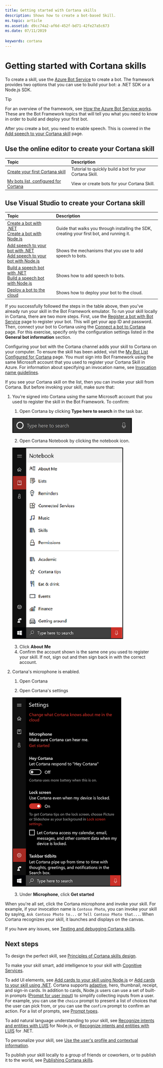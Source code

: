 ```yaml
---
title: Getting started with Cortana skills
description: Shows how to create a bot-based Skill.
ms.topic: article
ms.assetid: d9cc74a2-af6d-452f-bd71-42fe27a5c673
ms.date: 07/11/2019

keywords: cortana
---
```


# Getting started with Cortana skills

To create a skill, use the [Azure Bot Service](https://docs.microsoft.com/bot-framework) to create a bot. The framework provides two options that you can use to build your bot: a .NET SDK or a Node.js SDK.

>[!TIP]
> For an overview of the framework, see [How the Azure Bot Service works](https://docs.microsoft.com/azure/bot-service/bot-service-overview-readme?view=azure-bot-service-4.0). These are the Bot Framework topics that will tell you what you need to know in order to build and deploy your first bot.

After you create a bot, you need to enable speech.  This is covered in the [Add speech to your Cortana skill](./adding-speech.md) page.

## Use the online editor to create your Cortana skill

| Topic | Description |
|:--- |:--- |
| [Create your first Cortana skill](./mva22-hello-world.md) | Tutorial to quickly build a bot for your Cortana Skill. |
| [My bots list, configured for Cortana](https://dev.botframework.com/bots?c=cortana) | View or create  bots for your Cortana Skill. |

## Use Visual Studio to create your Cortana skill

| Topic | Description |
|:--- |:--- | 
|[Create a bot with .NET](https://docs.microsoft.com/azure/bot-service/dotnet/bot-builder-dotnet-sdk-quickstart?view=azure-bot-service-4.0)<br />[Create a bot with Node.js](https://docs.microsoft.com/azure/bot-service/javascript/bot-builder-javascript-quickstart?view=azure-bot-service-4.0) | Guide that walks you through installing the SDK, creating your first bot, and running it.
|[Add speech to your bot with .NET](https://docs.microsoft.com/azure/bot-service/dotnet/bot-builder-dotnet-text-to-speech?view=azure-bot-service-4.0)<br />[Add speech to your bot with Node.js](https://docs.microsoft.com/azure/bot-service/nodejs/bot-builder-nodejs-text-to-speech?view=azure-bot-service-4.0)|Shows the mechanisms that you use to add speech to bots.
|[Build a speech bot with .NET](https://docs.microsoft.com/azure/bot-service/dotnet/bot-builder-dotnet-cortana-skill?view=azure-bot-service-4.0)<br />[Build a speech bot with Node.js](https://docs.microsoft.com/azure/bot-service/nodejs/bot-builder-nodejs-cortana-skill?view=azure-bot-service-4.0)|Shows how to add speech to bots.
|[Deploy a bot to the cloud](https://docs.microsoft.com/azure/bot-service/bot-service-build-continuous-deployment?view=azure-bot-service-4.0)|Shows how to deploy your bot to the cloud.

If you successfully followed the steps in the table above, then you've already run your skill in the Bot Framework emulator. To run your skill locally in Cortana, there are two more steps. First, use the [Register a bot with Bot Service](https://docs.microsoft.com/azure/bot-service/bot-service-quickstart-registration) page to register your bot. This will get your app ID and password. Then, connect your bot to Cortana using the [Connect a bot to Cortana](https://docs.microsoft.com/azure/bot-service/bot-service-channel-connect-cortana) page. For this exercise, specify only the configuration settings listed in the **General bot information** section.

Configuring your bot with the Cortana channel adds your skill to Cortana on your computer. To ensure the skill has been added, visit the [My Bot List Configured for Cortana](https://dev.botframework.com/bots?c=cortana) page. You must sign into Bot Framework using the same Microsoft account that you used to register your Cortana Skill in Azure.
For information about specifying an invocation name, see [Invocation name guidelines](./cortana-invocation-guidelines.md).

If you see your Cortana skill on the list, then you can invoke your skill from Cortana. But before invoking your skill, make sure that:

1. You're signed into Cortana using the same Microsoft account that you used to register the skill in the Bot Framework. To confirm:

    1. Open Cortana by clicking **Type here to search** in the task bar.

     ![Cortana](../media/images/open-cortana.png)

    2. Open Cortana Notebook by clicking the notebook icon.

     ![Cortana's Notebook](../media/images/notebook.png)

    3. Click **About Me**
    4. Confirm the account shown is the same one you used to register your skill. If not, sign out and then sign back in with the correct account.

1. Cortana's microphone is enabled.

    1. Open Cortana

    2. Open Cortana's settings

     ![Cortana settings](../media/images/cortana-settings.png)

    3. Under **Microphone**, click **Get started**

When you're all set, click the Cortana microphone and invoke your skill. For example, if your invocation name is `Contoso Photo`, you can invoke your skill by saying, `Ask Contoso Photo to...` or `Tell Contoso Photo that...`. When Cortana recognizes your skill, it launches and displays on the canvas.

If you have any issues, see [Testing and debugging Cortana skills](./test-debug.md).

## Next steps

To design the perfect skill, see [Principles of Cortana skills design](./design-principles.md).

To make your skill smart, add intelligence to your skill with [Cognitive Services](https://docs.microsoft.com/azure/bot-service/bot-service-concept-intelligence?view=azure-bot-service-4.0). 

To add UI elements, see [Add cards to your skill using Node.js](https://docs.microsoft.com/azure/bot-service/nodejs/bot-builder-nodejs-send-rich-cards?view=azure-bot-service-4.0) or [Add cards to your skill using .NET](https://docs.microsoft.com/azure/bot-service/dotnet/bot-builder-dotnet-add-rich-card-attachments?view=azure-bot-service-4.0). Cortana supports [adaptive](https://docs.microsoft.com/azure/bot-service/nodejs/bot-builder-nodejs-send-rich-cards?view=azure-bot-service-4.0#send-an-adaptive-card), hero, thumbnail, receipt, and sign-in cards. In addition to cards, Node.js users can use a set of built-in prompts ([Prompt for user input](https://docs.microsoft.com/azure/bot-service/nodejs/bot-builder-nodejs-dialog-prompt?view=azure-bot-service-4.0)) to simplify collecting inputs from a user. For example, you can use the `choice` prompt to present a list of choices that the user can pick from, or you can use the `confirm` prompt to confirm an action. For a list of prompts, see [Prompt types](https://docs.microsoft.com/azure/bot-service/nodejs/bot-builder-nodejs-dialog-prompt?view=azure-bot-service-4.0#prompt-types).

To add natural language understanding to your skill, see [Recognize intents and entities with LUIS](https://docs.microsoft.com/azure/bot-service/nodejs/bot-builder-nodejs-recognize-intent-luis?view=azure-bot-service-4.0) for Node.js, or [Recognize intents and entities with LUIS](https://docs.microsoft.com/azure/bot-service/dotnet/bot-builder-dotnet-luis-dialogs?view=azure-bot-service-4.0) for .NET.

To personalize your skill, see [Use the user's profile and contextual information](./get-user-profile-context.md).

To publish your skill locally to a group of friends or coworkers, or to publish it to the world, see [Publishing Cortana skills](./publish-skill.md).
<!--
Check out the Bot Framework speech samples. [Node.js](https://github.com/Microsoft/BotBuilder-Samples/tree/master/Node/demo-RollerSkill) | [.NET](https://github.com/Microsoft/BotBuilder-Samples/tree/master/CSharp/demo-RollerSkill)
-->
